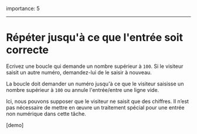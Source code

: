 importance: 5

---

# Répéter jusqu'à ce que l'entrée soit correcte

Ecrivez une boucle qui demande un nombre supérieur à `100`. Si le visiteur saisit un autre numéro, demandez-lui de le saisir à nouveau.

La boucle doit demander un numéro jusqu'à ce que le visiteur saisisse un nombre supérieur à `100` ou annule l'entrée/entre une ligne vide.

Ici, nous pouvons supposer que le visiteur ne saisit que des chiffres. Il n’est pas nécessaire de mettre en œuvre un traitement spécial pour une entrée non numérique dans cette tâche.

[demo]
